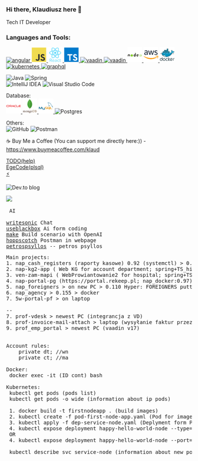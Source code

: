 ### Hi there, Klaudiusz here 👋 
Tech IT Developer
<h3 align="left">Languages and Tools:</h3>
<p align="left"> 
<a href="https://angular.io" target="_blank"> <img src="https://angular.io/assets/images/logos/angular/angular.svg" alt="angular" width="40" height="40"/> </a> 
<a href="https://developer.mozilla.org/en-US/docs/Web/JavaScript" target="_blank"> <img src="https://raw.githubusercontent.com/devicons/devicon/master/icons/javascript/javascript-original.svg" alt="javascript" width="40" height="40"/> </a> 
<a href="https://reactjs.org/" target="_blank"> <img src="https://raw.githubusercontent.com/devicons/devicon/master/icons/react/react-original-wordmark.svg" alt="react" width="40" height="40"/> </a> <a href="https://www.typescriptlang.org/" target="_blank"> <img src="https://raw.githubusercontent.com/devicons/devicon/master/icons/typescript/typescript-original.svg" alt="typescript" width="40" height="40"/> </a> 
<a href="https://vaadin.com/" target="_blank"> <img src="https://img.shields.io/badge/-Vaadin-blue" alt="vaadin" width="40" height="40"/> </a>   
<a href="https://hilla.dev/" target="_blank"> <img src="https://img.shields.io/badge/-Hilla-orange" alt="vaadin" width="40" height="40"/> </a>   
<a href="https://nodejs.org" target="_blank"> <img src="https://raw.githubusercontent.com/devicons/devicon/master/icons/nodejs/nodejs-original-wordmark.svg" alt="nodejs" width="40" height="40"/> </a> 
<a href="https://aws.amazon.com" target="_blank"> <img src="https://raw.githubusercontent.com/devicons/devicon/master/icons/amazonwebservices/amazonwebservices-original-wordmark.svg" alt="aws" width="40" height="40"/> </a> 
<a href="https://www.docker.com/" target="_blank"> <img src="https://raw.githubusercontent.com/devicons/devicon/master/icons/docker/docker-original-wordmark.svg" alt="docker" width="40" height="40"/> </a> 
<a href="https://kubernetes.io" target="_blank"> <img src="https://www.vectorlogo.zone/logos/kubernetes/kubernetes-icon.svg" alt="kubernetes" width="40" height="40"/> 
<a href="https://graphql.org" target="_blank"> <img src="https://www.vectorlogo.zone/logos/graphql/graphql-icon.svg" alt="graphql" width="40" height="40"/> </a> 
</p>  
  
  

![Java](https://img.shields.io/badge/java-%23ED8B00.svg?style=for-the-badge&logo=java&logoColor=white)
![Spring](https://img.shields.io/badge/spring-%236DB33F.svg?style=for-the-badge&logo=spring&logoColor=white)</br>
![IntelliJ IDEA](https://img.shields.io/badge/IntelliJIDEA-000000.svg?style=for-the-badge&logo=intellij-idea&logoColor=white)
![Visual Studio Code](https://img.shields.io/badge/Visual%20Studio%20Code-0078d7.svg?style=for-the-badge&logo=visual-studio-code&logoColor=white) </br>

Database: \
<a href="https://www.oracle.com/" target="_blank"> <img src="https://raw.githubusercontent.com/devicons/devicon/master/icons/oracle/oracle-original.svg" alt="oracle" width="40" height="40"/> </a>
<a href="https://www.mongodb.com/" target="_blank"> <img src="https://raw.githubusercontent.com/devicons/devicon/master/icons/mongodb/mongodb-original-wordmark.svg" alt="mongodb" width="40" height="40"/> </a> 
<a href="https://www.mysql.com/" target="_blank"> <img src="https://raw.githubusercontent.com/devicons/devicon/master/icons/mysql/mysql-original-wordmark.svg" alt="mysql" width="40" height="40"/> </a> 
![Postgres](https://img.shields.io/badge/postgres-%23316192.svg?style=for-the-badge&logo=postgresql&logoColor=white) </br>

Others: \
![GitHub](https://img.shields.io/badge/github-%23121011.svg?style=for-the-badge&logo=github&logoColor=white)
![Postman](https://img.shields.io/badge/Postman-FF6C37?style=for-the-badge&logo=postman&logoColor=white) </br>

☕️ Buy Me a Coffee (You can support me directly here:)) - https://www.buymeacoffee.com/klaud

<a href="https://github.com/ClaudePlos/helpdesk/blob/main/todo.md" target="_blank"><h8>TODO(help)</h8></a> </br>
<a href="https://github.com/ClaudePlos/PlSql_oracle/tree/master/public_html" target="_blank"><h8>EgeCode(plsql)</h8></a> <br>
<a href="https://claudeplos.github.io/kskowronski" target="_blank"><h8>⚡</h8></a> 

![Dev.to blog](https://img.shields.io/badge/dev.to-0A0A0A?style=for-the-badge&logo=dev.to&logoColor=white)


![](https://komarev.com/ghpvc/?username=your-github-username&color=green)



<!--
**ClaudePlos/ClaudePlos** is a ✨ _special_ ✨ repository because its `README.md` (this file) appears on your GitHub profile.

Here are some ideas to get you started:

- 🔭 I’m currently working on ...
- 🌱 I’m currently learning ...
- 👯 I’m looking to collaborate on ...
- 🤔 I’m looking for help with ...
- 💬 Ask me about ...
- 📫 How to reach me: ...
- 😄 Pronouns: ...
- ⚡ Fun fact: https://claudeplos.github.io/kskowronski
-->

<pre> AI <br>
<a href="https://app.writesonic.com/pl/template/91dae0e1-7553-44fb-b10f-af0f339d923c/chatsonic/d5f46ec3-d5a0-43dd-8a96-ff97285b5c41">writesonic</a> Chat
<a href="https://www.useblackbox.io/">useblackbox</a> Ai form coding
<a href="https://www.make.com/en">make</a> Build scenario with OpenAI
<a href="https://hoppscotch.io/">hoppscotch</a> Postman in webpage
<a href="https://petrospsyllos.com/">petrospsyllos</a> -- petros psyllos
</pre>

<pre>
Main projects:
1. nap_cash_registers (raporty kasowe) 0.92 (systemctl) > 0.155 > 
2. nap-kg2-app ( Web KG for account department; spring+TS_hilla; nap_docker2:dockerapp; ) > 0.155 (ksiegowość)
3. ven-zam-mapi ( WebProwiantowanie2 for hospital; spring+TS_hilla; nap_docker2:dockerapp; ) http://192.168.0.144:8088/ > 0.155 (prowiantowanie)
4. nap-portal-pg (https://portal.rekeep.pl; nap_docker:0.97) > 0.155 (portal pracowniczy)
5. nap_foreigners > on new PC > 0.110 Hyper: FOREIGNERS putty: 192.168.0.116 sz.n@28.systemctl (apka dla obcokraj..)
6. nap_agency > 0.155 > docker
7. 5w-portal-pf > on laptop

--
7. prof-vdesk > newest PC (integrancja z VD)
8. prof-invoice-mail-attach > laptop (wysyłanie faktur przez email)
9. prof_emp_portal > newest PC (vaadin v17)


Account rules:
    private dt; //wn
    private ct; //ma
    
Docker:
 docker exec -it (ID cont) bash
 
Kubernetes:
 kubectl get pods (pods list)
 kubectl get pods -o wide (information about ip pods) 
 
 1. docker build -t firstnodeapp . (build images)
 2. kubectl create -f pod-first-node-app.yaml (Pod for images)
 3. kubectl apply -f dep-service-node.yaml (Deplyment form Pod)
 4. kubectl expose deployment happy-hello-world-node --type=NodePort --name=service-node (add pod deployment to network)
 OR
 4. kubectl expose deployment happy-hello-world-node --port=9999 --target-port=1111  --name=service-node --type=LoadBalancer (add pod deployment to network with your port)
 
 kubectl describe svc service-node (information about new port for tour app) OR kubectl get services
</pre>
